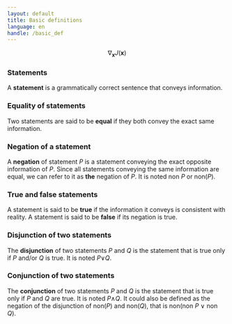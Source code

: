 ```yaml
---
layout: default
title: Basic definitions
language: en
handle: /basic_def
---
```


<script src="https://cdn.mathjax.org/mathjax/latest/MathJax.js?config=TeX-AMS-MML_HTMLorMML" type="text/javascript"></script>

$$ \nabla_\boldsymbol{x} J(\boldsymbol{x}) $$

### Statements
A **statement** is a grammatically correct sentence that conveys information.

### Equality of statements
Two statements are said to be **equal** if they both convey the exact same information.

### Negation of a statement
A **negation** of statement _P_ is a statement conveying the exact opposite information of _P_. Since all statements conveying the same information are equal, we can refer to it as **the** negation of _P_. It is noted non _P_ or non(_P_).

### True and false statements
A statement is said to be **true** if the information it conveys is consistent with reality. A statement is said to be **false** if its negation is true.

### Disjunction of two statements
The **disjunction** of two statements _P_ and _Q_ is the statement that is true only if _P_ and/or _Q_ is true. It is noted _P_&#8744;_Q_.

### Conjunction of two statements
The **conjunction** of two statements _P_ and _Q_ is the statement that is true only if _P_ and _Q_ are true. It is noted _P_&#8743;_Q_. It could also be defined as the negation of the disjunction of non(_P_) and non(_Q_), that is non(non _P_ &#8744; non _Q_).
